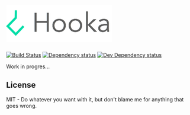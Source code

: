 # ![hooka](media/logo.png)

[![Build Status][travis-image]][travis-url] 
[![Dependency status][david-dm-image]][david-dm-url] 
[![Dev Dependency status][david-dm-dev-image]][david-dm-dev-url]

[travis-url]: https://travis-ci.org/danistefanovic/hooka
[travis-image]: http://img.shields.io/travis/danistefanovic/hooka.svg
[david-dm-url]:https://david-dm.org/danistefanovic/hooka
[david-dm-image]:https://david-dm.org/danistefanovic/hooka.svg
[david-dm-dev-url]:https://david-dm.org/danistefanovic/hooka#info=devDependencies
[david-dm-dev-image]:https://david-dm.org/danistefanovic/hooka/dev-status.svg

Work in progres...

## License

MIT -  Do whatever you want with it, but don't blame me for anything that goes wrong.
